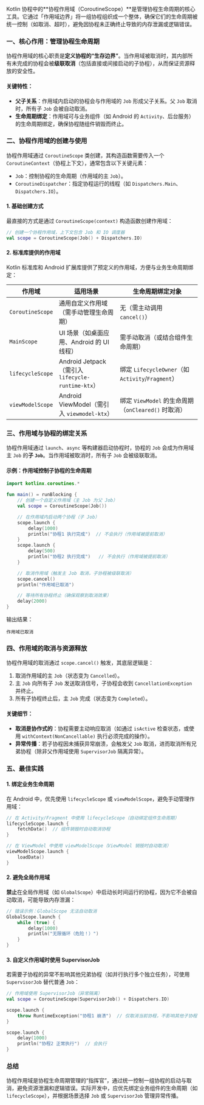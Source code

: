 
Kotlin 协程中的**协程作用域（CoroutineScope）**是管理协程生命周期的核心工具。它通过「作用域边界」将一组协程组织成一个整体，确保它们的生命周期被统一控制（如取消、超时），避免因协程未正确终止导致的内存泄漏或逻辑错误。


### 一、核心作用：管理协程生命周期
协程作用域的核心职责是**定义协程的“生存边界”**。当作用域被取消时，其内部所有未完成的协程会被**级联取消**（包括直接或间接启动的子协程），从而保证资源释放的安全性。

#### 关键特性：
- **父子关系**：作用域内启动的协程会与作用域的 `Job` 形成父子关系。父 `Job` 取消时，所有子 `Job` 会被自动取消。  
- **生命周期绑定**：作用域可与业务组件（如 Android 的 `Activity`、后台服务）的生命周期绑定，确保协程随组件销毁而终止。  


### 二、协程作用域的创建与使用
协程作用域通过 `CoroutineScope` 类创建，其构造函数需要传入一个 `CoroutineContext`（协程上下文），通常包含以下关键元素：  
- `Job`：控制协程的生命周期（作用域的主 `Job`）。  
- `CoroutineDispatcher`：指定协程运行的线程（如 `Dispatchers.Main`、`Dispatchers.IO`）。  


#### 1. 基础创建方式
最直接的方式是通过 `CoroutineScope(context)` 构造函数创建作用域：  
```kotlin
// 创建一个协程作用域，上下文包含 Job 和 IO 调度器
val scope = CoroutineScope(Job() + Dispatchers.IO)
```


#### 2. 标准库提供的作用域
Kotlin 标准库和 Android 扩展库提供了预定义的作用域，方便与业务生命周期绑定：  

| 作用域                  | 适用场景                                  | 生命周期绑定对象              |
|-------------------------|-------------------------------------------|-------------------------------|
| `CoroutineScope`        | 通用自定义作用域（需手动管理生命周期）    | 无（需主动调用 `cancel()`）   |
| `MainScope`             | UI 场景（如桌面应用、Android 的 UI 线程） | 需手动取消（或结合组件生命周期）|
| `lifecycleScope`        | Android Jetpack（需引入 `lifecycle-runtime-ktx`） | 绑定 `LifecycleOwner`（如 `Activity`/`Fragment`） |
| `viewModelScope`        | Android ViewModel（需引入 `viewmodel-ktx`） | 绑定 `ViewModel` 的生命周期（`onCleared()` 时取消） |


### 三、作用域与协程的绑定关系
协程作用域通过 `launch`、`async` 等构建器启动协程时，协程的 `Job` 会成为作用域主 `Job` 的**子 `Job`**。当作用域被取消时，所有子 `Job` 会被级联取消。


#### 示例：作用域控制子协程的生命周期
```kotlin
import kotlinx.coroutines.*

fun main() = runBlocking {
    // 创建一个自定义作用域（主 Job 为父 Job）
    val scope = CoroutineScope(Job())

    // 在作用域内启动两个协程（子 Job）
    scope.launch {
        delay(1000)
        println("协程1 执行完成")  // 不会执行（作用域被提前取消）
    }
    scope.launch {
        delay(500)
        println("协程2 执行完成")   // 不会执行（作用域被提前取消）
    }

    // 取消作用域（触发主 Job 取消，子协程被级联取消）
    scope.cancel()
    println("作用域已取消")

    // 等待所有协程终止（确保观察到取消效果）
    delay(2000) 
}
```
输出结果：  
```
作用域已取消
```


### 四、作用域的取消与资源释放
协程作用域的取消通过 `scope.cancel()` 触发，其底层逻辑是：  
1. 取消作用域的主 `Job`（状态变为 `Cancelled`）。  
2. 主 `Job` 向所有子 `Job` 发送取消信号，子协程会收到 `CancellationException` 并终止。  
3. 所有子协程终止后，主 `Job` 完成（状态变为 `Completed`）。  


#### 关键细节：
- **取消是协作式的**：协程需要主动响应取消（如通过 `isActive` 检查状态，或使用 `withContext(NonCancellable)` 执行必须完成的操作）。  
- **异常传播**：若子协程因未捕获异常崩溃，会触发父 `Job` 取消，进而取消所有兄弟协程（除非父作用域使用 `SupervisorJob` 隔离异常）。  


### 五、最佳实践
#### 1. 绑定业务生命周期
在 Android 中，优先使用 `lifecycleScope` 或 `viewModelScope`，避免手动管理作用域：  
```kotlin
// 在 Activity/Fragment 中使用 lifecycleScope（自动绑定组件生命周期）
lifecycleScope.launch {
    fetchData()  // 组件销毁时自动取消协程
}

// 在 ViewModel 中使用 viewModelScope（ViewModel 销毁时自动取消）
viewModelScope.launch {
    loadData()
}
```


#### 2. 避免全局作用域
**禁止**在全局作用域（如 `GlobalScope`）中启动长时间运行的协程，因为它不会被自动取消，可能导致内存泄漏：  
```kotlin
// 错误示例：GlobalScope 无法自动取消
GlobalScope.launch { 
    while (true) {
        delay(1000)
        println("无限循环（危险！）") 
    }
}
```


#### 3. 自定义作用域时使用 SupervisorJob
若需要子协程的异常不影响其他兄弟协程（如并行执行多个独立任务），可使用 `SupervisorJob` 替代普通 `Job`：  
```kotlin
// 作用域使用 SupervisorJob（异常隔离）
val scope = CoroutineScope(SupervisorJob() + Dispatchers.IO)

scope.launch {
    throw RuntimeException("协程1 崩溃")  // 仅取消当前协程，不影响其他子协程
}

scope.launch {
    delay(1000)
    println("协程2 正常执行")  // 会执行
}
```


### 总结
协程作用域是协程生命周期管理的“指挥官”，通过统一控制一组协程的启动与取消，避免资源泄漏和逻辑错误。实际开发中，应优先绑定业务组件的生命周期（如 `lifecycleScope`），并根据场景选择 `Job` 或 `SupervisorJob` 管理异常传播。